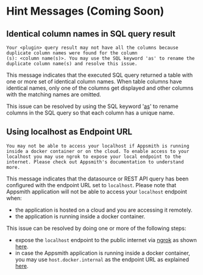 # Hint Messages (Coming Soon)

## Identical column names in SQL query result

```text
Your <plugin> query result may not have all the columns because duplicate column names were found for the column
(s): <column name(s)>. You may use the SQL keyword 'as' to rename the duplicate column name(s) and resolve this issue.
```

This message indicates that the executed SQL query returned a table with one or more set of identical column 
names. When table columns have identical names, only one of the columns get displayed and other columns with the 
matching names are omitted.

This issue can be resolved by using the SQL keyword '[as](https://www.w3schools.com/sql/sql_ref_as.asp)' to rename 
columns in the SQL query so that each column has a 
unique name. 

## Using localhost as Endpoint URL

```text
You may not be able to access your localhost if Appsmith is running inside a docker container or on the cloud. To enable access to your localhost you may use ngrok to expose your local endpoint to the internet. Please check out Appsmith's documentation to understand more.
```

This message indicates that the datasource or REST API query has been configured with the endpoint URL set to 
`localhost`. Please note that Appsmith application will not be able to access your `localhost` endpoint when:

- the application is hosted on a cloud and you are accessing it remotely.
- the application is running inside a docker container.

This issue can be resolved by doing one or more of the following steps:

- expose the `localhost` endpoint to the public internet via [ngrok](https://ngrok.com/) as shown [here](https://ngrok.com/docs).
- in case the Appsmith application is running inside a docker container, you may use `host.docker.internal` as the 
  endpoint URL as explained [here](https://docs.docker.com/docker-for-mac/networking/).